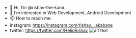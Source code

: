 - 👋 Hi, I’m @rishav-the-kami
- 👀 I’m interested in Web Development, Android Development
- 📫 How to reach me: 
- instagram: https://instagram.com/rishav._.akabane
- twitter: https://twitter.com/HelioRishav
![alt text](https://image.myanimelist.net/ui/5LYzTBVoS196gvYvw3zjwEC-W0K19v5TqcIjpzvJ0Ho)
<!---
rishav-the-kami/rishav-the-kami is a ✨ special ✨ repository because its `README.md` (this file) appears on your GitHub profile.
You can click the Preview link to take a look at your changes.
--->
